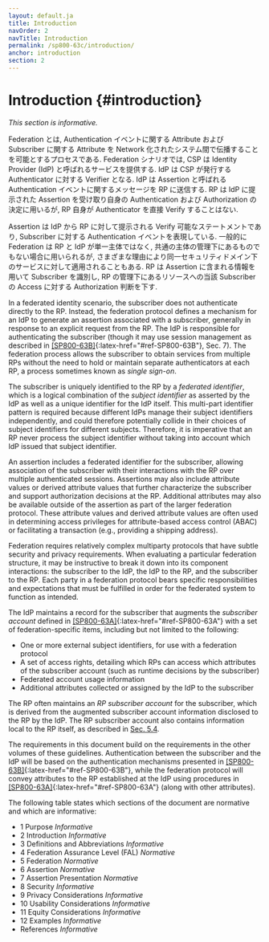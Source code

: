 ```yaml
---
layout: default.ja
title: Introduction
navOrder: 2
navTitle: Introduction
permalink: /sp800-63c/introduction/
anchor: introduction
section: 2
---
```


# Introduction {#introduction}

*This section is informative.*

<!--
Federation is a process that allows for the conveyance of authentication attributes and subscriber attributes across networked systems. In a federation scenario, the CSP provides a service known as an identity provider, or IdP. The IdP acts as a verifier for authenticators issued by the CSP. The IdP sends a message, called an assertion, about this authentication event to the RP. The RP receives the assertion provided by the IdP and uses it for authentication and authorization decisions, but the RP does not verify the authenticator directly.
-->

Federation とは, Authentication イベントに関する Attribute および Subscriber に関する Attribute を Network 化されたシステム間で伝播することを可能とするプロセスである.
Federation シナリオでは, CSP は Identity Provider (IdP) と呼ばれるサービスを提供する.
IdP は CSP が発行する Authenticator に対する Verifier となる.
IdP は Assertion と呼ばれる Authentication イベントに関するメッセージを RP に送信する.
RP は IdP に提示された Assertion を受け取り自身の Authentication および Authorization の決定に用いるが, RP 自身が Authenticator を直接 Verify することはない.

<!--
Assertions are verifiable statements from an IdP to an RP that represent an authentication event for a subscriber. Federation is generally used when the RP and the IdP are not a single entity or are not under common administration, though federation can be applied within a single security domain for a variety of reasons. The RP uses the information in the assertion to identify the subscriber and make authorization decisions about their access to resources controlled by the RP.
-->

Assertion は IdP から RP に対して提示される Verify 可能なステートメントであり, Subscriber に対する Authentication イベントを表現している.
一般的に Federation は RP と IdP が単一主体ではなく, 共通の主体の管理下にあるものでもない場合に用いられるが, さまざまな理由により同一セキュリティドメイン下のサービスに対して適用されることもある.
RP は Assertion に含まれる情報を用いて Subscriber を識別し, RP の管理下にあるリソースへの当該 Subscriber の Access に対する Authorization 判断を下す.

In a federated identity scenario, the subscriber does not authenticate directly to the RP. Instead, the federation protocol defines a mechanism for an IdP to generate an assertion associated with a subscriber, generally in response to an explicit request from the RP. The IdP is responsible for authenticating the subscriber (though it may use session management as described in [[SP800-63B]](../_sp800-63b/sec7_session.md#sec7){:latex-href="#ref-SP800-63B"}, Sec. 7). The federation process allows the subscriber to obtain services from multiple RPs without the need to hold or maintain separate authenticators at each RP, a process sometimes known as *single sign-on*.

The subscriber is uniquely identified to the RP by a *federated identifier*, which is a logical combination of the *subject identifier* as asserted by the IdP as well as a unique identifier for the IdP itself. This multi-part identifier pattern is required because different IdPs manage their subject identifiers independently, and could therefore potentially collide in their choices of subject identifiers for different subjects. Therefore, it is imperative that an RP never process the subject identifier without taking into account which IdP issued that subject identifier.

An assertion includes a federated identifier for the subscriber, allowing association of the subscriber with their interactions with the RP over multiple authenticated sessions. Assertions may also include attribute values or derived attribute values that further characterize the subscriber and support authorization decisions at the RP. Additional attributes may also be available outside of the assertion as part of the larger federation protocol. These attribute values and derived attribute values are often used in determining access privileges for attribute-based access control (ABAC) or facilitating a transaction (e.g., providing a shipping address).

Federation requires relatively complex multiparty protocols that have subtle security and privacy requirements. When evaluating a particular federation structure, it may be instructive to break it down into its component interactions: the subscriber to the IdP, the IdP to the RP, and the subscriber to the RP. Each party in a federation protocol bears specific responsibilities and expectations that must be fulfilled in order for the federated system to function as intended.

The IdP maintains a record for the subscriber that augments the _subscriber account_ defined in [[SP800-63A]](../_sp800-63a/sec1_purpose.md#purpose){:latex-href="#ref-SP800-63A"} with a set of federation-specific items, including but not limited to the following:

- One or more external subject identifiers, for use with a federation protocol
- A set of access rights, detailing which RPs can access which attributes of the subscriber account (such as runtime decisions by the subscriber)
- Federated account usage information
- Additional attributes collected or assigned by the IdP to the subscriber

The RP often maintains an *RP subscriber account* for the subscriber, which is derived from the augmented subscriber account information disclosed to the RP by the IdP. The RP subscriber account also contains information local to the RP itself, as described in [Sec. 5.4](../sec5_federation.md#rp-account).

The requirements in this document build on the requirements in the other volumes of these guidelines. Authentication between the subscriber and the IdP will be based on the authentication mechanisms presented in [[SP800-63B]](../_sp800-63b/sec1_purpose.md#purpose){:latex-href="#ref-SP800-63B"}, while the federation protocol will convey attributes to the RP established at the IdP using procedures in [[SP800-63A]](../_sp800-63a/sec1_purpose.md#purpose){:latex-href="#ref-SP800-63A"} (along with other attributes).

The following table states which sections of the document are normative and which are informative:

- 1 Purpose _Informative_
- 2 Introduction _Informative_
- 3 Definitions and Abbreviations _Informative_
- 4 Federation Assurance Level (FAL)  _Normative_
- 5 Federation  _Normative_
- 6 Assertion  _Normative_
- 7 Assertion Presentation  _Normative_
- 8 Security _Informative_
- 9 Privacy Considerations _Informative_
- 10 Usability Considerations _Informative_
- 11 Equity Considerations _Informative_
- 12 Examples _Informative_
- References _Informative_
